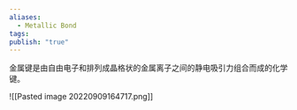 ```yaml
---
aliases:
  - Metallic Bond
tags: 
publish: "true"
---
```


金属键是由自由电子和排列成晶格状的金属离子之间的静电吸引力组合而成的化学键。

![[Pasted image 20220909164717.png]]
